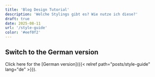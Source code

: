 ```yaml
---
title: 'Blog Design Tutorial'
description: 'Welche Stylings gibt es? Wie nutze ich diese?'
draft: true
date: 2025-08-11
url: '/style-guide'
color: '#eef0f2'
---
```


## Switch to the German version

Click here for the [German version]({{< relref path="posts/style-guide" lang="de" >}}).
